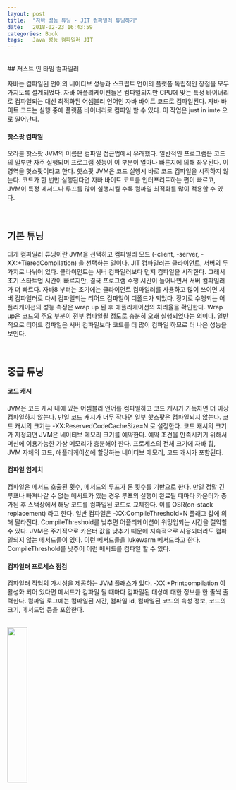 ```yaml
---
layout: post
title:  "자바 성능 튜닝 - JIT 컴파일러 튜닝하기"
date:   2018-02-23 16:43:59
categories: Book
tags:	Java 성능 컴파일러 JIT 
---
```



<br/> 
## 저스트 인 타임 컴파일러 

자바는 컴파일된 언어의 네이티브 성능과 스크립트 언어의 플랫폼 독립적인 장점을 모두 가지도록 설계되었다. 자바 애플리케이션들은 컴파일되지만 CPU에 맞는 특정 바이너리로 컴파일되는 대신 최적화된 어셈블리 언어인 자바 바이트 코드로 컴파일된다. 자바 바이트 코드는 실행 중에 플랫폼 바이너리로 컴파일 할 수 있다. 이 작업은 just in imte 으로 일어난다.

#### 핫스팟 컴파일
오라클 핫스팟 JVM의 이름은 컴파일 접근법에서 유래했다. 일반적인 프로그램은 코드의 일부만 자주 실행되며 프로그램 성능이 이 부분이 얼마나 빠른지에 의해 좌우된다. 이 영역을 핫스팟이라고 한다. 핫스팟 JVM은 코드 실행시 바로 코드 컴파일을 시작하지 않는다. 코드가 한 번만 실행된다면 자바 바이트 코드를 인터프리트하는 편이 빠르고, JVM이 특정 메서드나 루프를 많이 실행시킬 수록 컴파일 최적화를 많이 적용할 수 있다. 

<br/>

## 기본 튜닝
대개 컴파일러 튜닝이란 JVM을 선택하고 컴파일러 모드 (-client, -server, -XX:+TieredCompilation) 을 선택하는 일이다. JIT 컴파일러는 클라이언트, 서버의 두 가지로 나뉘어 있다. 클라이언트는  서버 컴파일러보다 먼저 컴파일을 시작한다. 그래서 초기 스타트업 시간이 빠르지만, 결국 프로그램 수행 시간이 늘어나면서 서버 컴파일러가 더 빠르다. 자바8 부터는 초기에는 클라이언트 컴파일러를 사용하고 많이 쓰이면 서버 컴파일러로 다시 컴파일되는 티어드 컴파일이 디폴드가 되었다. 장기로 수행되는 어플리케이션의 성능 측정은 wrap up 된 후 애플리케이션의 처리율을 확인한다. Wrap up은 코드의 주요 부분이 전부 컴파일될 정도로 충분히 오래 실행되었다는 의미다. 일반적으로 티어드 컴파일은 서버 컴파일보다 코드를 더 많이 컴파일 하므로 더 나은 성능을 보인다. 

<br/>

## 중급 튜닝

#### 코드 캐시
JVM은 코드 캐시 내에 있는 어셈블리 언어를 컴파일하고 코드 캐시가 가득차면 더 이상 컴파일하지 않는다. 만일 코드 캐시가 너무 작다면 일부 핫스팟은 컴파일되지 않는다. 코드 캐시의 크기는 -XX:ReservedCodeCacheSize=N 로 설정한다. 코드 캐시의 크기가 지정되면 JVM은 네이티브 메모리 크기를 예약한다. 예약 조건을 만족시키기 위해서 머신에 이용가능한 가상 메모리가 충분해야 한다. 프로세스의 전체 크기에 자바 힙, JVM 자체의 코드, 애플리케이션에 할당하는 네이티브 메모리, 코드 캐시가 포함된다.   

#### 컴파일 임계치
컴파일은 메서드 호출된 횟수, 메서드의 루프가 돈 횟수를 기반으로 한다. 만일 정말 긴 루프나 빠져나갈 수 없는 메서드가 있는 경우 루프의 실행이 완료될 때마다 카운터가 증가된 후 스택상에서 해당 코드를 컴파일된 코드로 교체한다. 이를 OSR(on-stack replacement) 라고 한다. 일반 컴파일은 -XX:CompileThreshold=N 플래그 값에 의해 달라진다. CompileThreshold를 낮추면 어플리케이션이 워밍업되는 시간을 절약할 수 있다.  JVM은 주기적으로 카운터 값을 낮추기 때문에 지속적으로 사용되더라도 컴파일되지 않는 메서드들이 있다. 이런 메서드들을 lukewarm 메서드라고 한다. CompileThreshold를 낮추어 이런 메서드를 컴파일 할 수 있다. 

#### 컴파일러 프로세스 점검
컴파일러 작업의 가시성을 제공하는 JVM 플래스가 있다. -XX:+Printcompilation 이 활성화 되어 있다면 메서드가 컴파일 될 때마다 컴파일된 대상에 대한 정보를 한 줄씩 출력한다. 컴파일 로그에는 컴파일된 시간, 컴파일 id, 컴파일된 코드의 속성 정보, 코드의 크기, 메서드명 등을 포함한다. 


<br/>

<a href="http://www.aladin.co.kr/shop/wproduct.aspx?ItemId=79248318">
  <img class="book" style="width: 30%; height: 30%" src="http://image.aladin.co.kr/product/7924/83/cover/k542434036_1.jpg"/>
</a>